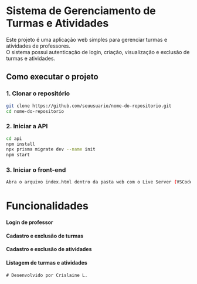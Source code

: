 # Sistema de Gerenciamento de Turmas e Atividades

Este projeto é uma aplicação web simples para gerenciar turmas e atividades de professores.  
O sistema possui autenticação de login, criação, visualização e exclusão de turmas e atividades.

## Como executar o projeto

### 1. Clonar o repositório
```bash
git clone https://github.com/seuusuario/nome-do-repositorio.git
cd nome-do-repositorio

```
### 2. Iniciar a API
```bash
cd api
npm install
npx prisma migrate dev --name init
npm start

```
### 3. Iniciar o front-end
```bash
Abra o arquivo index.html dentro da pasta web com o Live Server (VSCode).

``` 
# Funcionalidades

#### Login de professor
#### Cadastro e exclusão de turmas
#### Cadastro e exclusão de atividades
#### Listagem de turmas e atividades

```
# Desenvolvido por Crislaine L.
